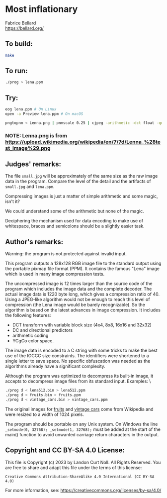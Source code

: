 # Most inflationary

Fabrice Bellard\
<https://bellard.org/>

## To build:

```sh
make
```

## To run:

```sh
./prog > lena.ppm
```

## Try:

```sh
eog lena.ppm # On Linux
open -a Preview lena.ppm # On macOS

pngtopnm < Lenna.png | pnmscale 0.25 | cjpeg -arithmetic -dct float -quality 14 > small.jpg
```
### NOTE: Lenna.png is from https://upload.wikimedia.org/wikipedia/en/7/7d/Lenna_%28test_image%29.png

## Judges' remarks:

The file `small.jpg` will be approximately of the same size as the raw image
data in the program. Compare the level of the detail and the artifacts of
`small.jpg` and `lena.ppm`.

Compressing images is just a matter of simple arithmetic and some magic, isn't
it?

We could understand some of the arithmetic but none of the magic.

Deciphering the mechanism used for data encoding to make use of whitespace,
braces and semicolons should be a slightly easier task.

## Author's remarks:

Warning: the program is not protected against invalid input.

This program outputs a 128x128 RGB image file to the standard output using the
portable pixmap file format (PPM). It contains the famous "Lena" image which is
used in many image compression tests.

The uncompressed image is 12 times larger than the source code of the
program which includes the image data and the complete decoder. The
actual image data is 1220 byte long, which gives a compression ratio
of 40. Using a JPEG-like algorithm would not be enough to reach this
level of compression (the Lena image would be barely recognizable). So
the algorithm is based on the latest advances in image compression. It
includes the following features:

- DCT transform with variable block size (4x4, 8x8, 16x16 and 32x32)
- DC and directional predictors
- arithmetic coding
- YCgCo color space.

The image data is encoded to a C string with some tricks to make the
best use of the IOCCC size constraints. The identifiers were shortened
to a single letter to save space. No specific obfuscation was needed
as the algorithms already have a significant complexity.

Although the program was optimized to decompress its built-in image,
it accepts to decompress image files from its standard
input. Examples:
\
```sh
./prog d < lena512.bin > lena512.ppm
./prog d < fruits.bin > fruits.ppm
./prog d < vintage_cars.bin > vintage_cars.ppm
```

The original images for [fruits][1] and [vintage cars][2] come from
Wikipedia and were resized to a width of 1024 pixels.


The program should be portable on any Unix system. On Windows the line
`_setmode(0, 32768); _setmode(1, 32768);` must be added at the start of
the main() function to avoid unwanted carriage return characters in
the output.

[1]: https://commons.wikimedia.org/wiki/File%3AFruits_oranges%2C_jardin_japonais_2.JPG
[2]: https://commons.wikimedia.org/wiki/File%3ARed_Bull_Jungfrau_Stafette%2C_10th_stage_-_vintage_cars_%282%29.jpg

## Copyright and CC BY-SA 4.0 License:

This file is Copyright (c) 2023 by Landon Curt Noll.  All Rights Reserved.
You are free to share and adapt this file under the terms of this license:

    Creative Commons Attribution-ShareAlike 4.0 International (CC BY-SA 4.0)

For more information, see: https://creativecommons.org/licenses/by-sa/4.0/
